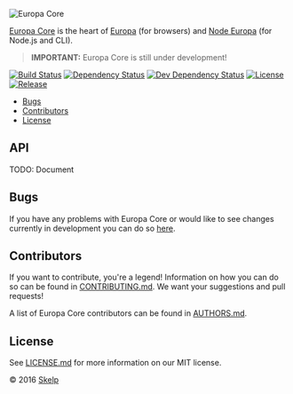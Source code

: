 ![Europa Core](https://cdn.rawgit.com/Skelp/europa-branding/master/assets/banner/europa-core/europa-core-banner.png)

[Europa Core](https://github.com/Skelp/europa-core) is the heart of [Europa](https://github.com/Skelp/europa) (for
browsers) and [Node Europa](https://github.com/Skelp/node-europa) (for Node.js and CLI).

> **IMPORTANT:** Europa Core is still under development!

[![Build Status](https://img.shields.io/travis/Skelp/europa-core/develop.svg?style=flat-square)](https://travis-ci.org/Skelp/europa-core)
[![Dependency Status](https://img.shields.io/david/Skelp/europa-core.svg?style=flat-square)](https://david-dm.org/Skelp/europa-core)
[![Dev Dependency Status](https://img.shields.io/david/dev/Skelp/europa-core.svg?style=flat-square)](https://david-dm.org/Skelp/europa-core#info=devDependencies)
[![License](https://img.shields.io/npm/l/europa-core.svg?style=flat-square)](https://github.com/Skelp/europa-core/blob/master/LICENSE.md)
[![Release](https://img.shields.io/npm/v/europa-core.svg?style=flat-square)](https://www.npmjs.com/package/europa-core)

* [Bugs](#bugs)
* [Contributors](#contributors)
* [License](#license)

## API

TODO: Document

## Bugs

If you have any problems with Europa Core or would like to see changes currently in development you can do so
[here](https://github.com/Skelp/europa-core/issues).

## Contributors

If you want to contribute, you're a legend! Information on how you can do so can be found in
[CONTRIBUTING.md](https://github.com/Skelp/europa-core/blob/master/CONTRIBUTING.md). We want your suggestions and pull
requests!

A list of Europa Core contributors can be found in
[AUTHORS.md](https://github.com/Skelp/europa-core/blob/master/AUTHORS.md).

## License

See [LICENSE.md](https://github.com/Skelp/europa-core/raw/master/LICENSE.md) for more information on our MIT license.

© 2016 [Skelp](https://skelp.io)
<img align="right" width="16" height="16" src="https://cdn.rawgit.com/Skelp/skelp-branding/master/assets/logo/base/skelp-logo-16x16.png">
